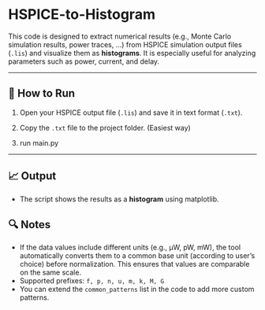 # HSPICE-to-Histogram

This code is designed to extract numerical results (e.g., Monte Carlo simulation results, power traces, ...) from HSPICE simulation output files (`.lis`) and visualize them as **histograms**.
It is especially useful for analyzing parameters such as power, current, and delay.

---

## 🚀 How to Run

1. Open your HSPICE output file (`.lis`) and save it in text format (`.txt`).

2. Copy the `.txt` file to the project folder. (Easiest way)

3. run main.py

---

## 📈 Output

* The script shows the results as a **histogram** using matplotlib.


## 🔍 Notes

* If the data values include different units (e.g., µW, pW, mW), the tool automatically converts them to a common base unit (according to user’s choice) before normalization. This ensures that values are comparable on the same scale.
* Supported prefixes: `f, p, n, u, m, k, M, G`
* You can extend the `common_patterns` list in the code to add more custom patterns.
